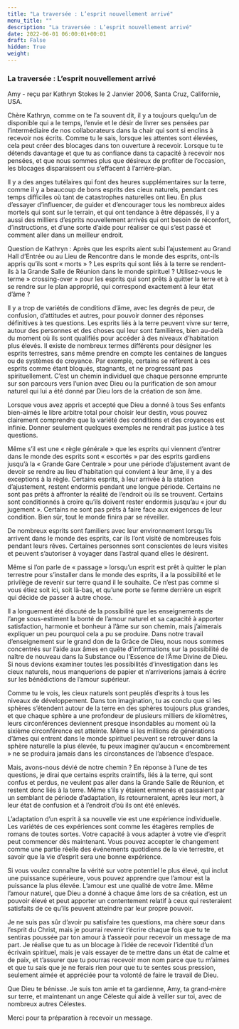 ```yaml
---
title: "La traversée : L’esprit nouvellement arrivé"
menu_title: ""
description: "La traversée : L’esprit nouvellement arrivé"
date: 2022-06-01 06:00:01+00:01
draft: False
hidden: True
weight:
---
```

### La traversée : L’esprit nouvellement arrivé

Amy - reçu par Kathryn Stokes le 2 Janvier 2006, Santa Cruz, Californie, USA.

Chère Kathryn, comme on te l’a souvent dit, il y a toujours quelqu’un de disponible qui a le temps, l’envie et le désir de livrer ses pensées par l’intermédiaire de nos collaborateurs dans la chair qui sont si enclins à recevoir nos écrits. Comme tu le sais, lorsque les attentes sont élevées, cela peut créer des blocages dans ton ouverture à recevoir. Lorsque tu te détends davantage et que tu as confiance dans ta capacité à recevoir nos pensées, et que nous sommes plus que désireux de profiter de l’occasion, les blocages disparaissent ou s’effacent à l’arrière-plan.

Il y a des anges tutélaires qui font des heures supplémentaires sur la terre, comme il y a beaucoup de bons esprits des cieux naturels, pendant ces temps difficiles où tant de catastrophes naturelles ont lieu. En plus d’essayer d’influencer, de guider et d’encourager tous les nombreux aides mortels qui sont sur le terrain, et qui ont tendance à être dépassés, il y a aussi des milliers d’esprits nouvellement arrivés qui ont besoin de réconfort, d’instructions, et d’une sorte d’aide pour réaliser ce qui s’est passé et comment aller dans un meilleur endroit.

Question de Kathryn : Après que les esprits aient subi l’ajustement au Grand Hall d’Entrée ou au Lieu de Rencontre dans le monde des esprits, ont-ils appris qu’ils sont « morts » ? Les esprits qui sont liés à la terre se rendent-ils à la Grande Salle de Réunion dans le monde spirituel ? Utilisez-vous le terme  » crossing-over  » pour les esprits qui sont prêts à quitter la terre et à se rendre sur le plan approprié, qui correspond exactement à leur état d’âme ?

Il y a trop de variétés de conditions d’âme, avec les degrés de peur, de confusion, d’attitudes et autres, pour pouvoir donner des réponses définitives à tes questions. Les esprits liés à la terre peuvent vivre sur terre, autour des personnes et des choses qui leur sont familières, bien au-delà du moment où ils sont qualifiés pour accéder à des niveaux d’habitation plus élevés. Il existe de nombreux termes différents pour désigner les esprits terrestres, sans même prendre en compte les centaines de langues ou de systèmes de croyance. Par exemple, certains se réfèrent à ces esprits comme étant bloqués, stagnants, et ne progressant pas spirituellement. C’est un chemin individuel que chaque personne emprunte sur son parcours vers l’union avec Dieu ou la purification de son amour naturel qui lui a été donné par Dieu lors de la création de son âme.

Lorsque vous avez appris et accepté que Dieu a donné à tous Ses enfants bien-aimés le libre arbitre total pour choisir leur destin, vous pouvez clairement comprendre que la variété des conditions et des croyances est infinie. Donner seulement quelques exemples ne rendrait pas justice à tes questions.

Même s’il est une « règle générale » que les esprits qui viennent d’entrer dans le monde des esprits sont « escortés » par des esprits gardiens jusqu’à la « Grande Gare Centrale » pour une période d’ajustement avant de devoir se rendre au lieu d’habitation qui convient à leur âme, il y a des exceptions à la règle. Certains esprits, à leur arrivée à la station d’ajustement, restent endormis pendant une longue période. Certains ne sont pas prêts à affronter la réalité de l’endroit où ils se trouvent. Certains sont conditionnés à croire qu’ils doivent rester endormis jusqu’au « jour du jugement ». Certains ne sont pas prêts à faire face aux exigences de leur condition. Bien sûr, tout le monde finira par se réveiller.

De nombreux esprits sont familiers avec leur environnement lorsqu’ils arrivent dans le monde des esprits, car ils l’ont visité de nombreuses fois pendant leurs rêves. Certaines personnes sont conscientes de leurs visites et peuvent s’autoriser à voyager dans l’astral quand elles le désirent.

Même si l’on parle de « passage » lorsqu’un esprit est prêt à quitter le plan terrestre pour s’installer dans le monde des esprits, il a la possibilité et le privilège de revenir sur terre quand il le souhaite. Ce n’est pas comme si vous étiez soit ici, soit là-bas, et qu’une porte se ferme derrière un esprit qui décide de passer à autre chose.

Il a longuement été discuté de la possibilité que les enseignements de l’ange sous-estiment la bonté de l’amour naturel et sa capacité à apporter satisfaction, harmonie et bonheur à l’âme sur son chemin, mais j’aimerais expliquer un peu pourquoi cela a pu se produire. Dans notre travail d’enseignement sur le grand don de la Grâce de Dieu, nous nous sommes concentrés sur l’aide aux âmes en quête d’informations sur la possibilité de naître de nouveau dans la Substance ou l’Essence de l’Âme Divine de Dieu. Si nous devions examiner toutes les possibilités d’investigation dans les cieux naturels, nous manquerions de papier et n’arriverions jamais à écrire sur les bénédictions de l’amour supérieur.

Comme tu le vois, les cieux naturels sont peuplés d’esprits à tous les niveaux de développement. Dans ton imagination, tu as conclu que si les sphères s’étendent autour de la terre en des sphères toujours plus grandes, et que chaque sphère a une profondeur de plusieurs milliers de kilomètres, leurs circonférences deviennent presque insondables au moment où la sixième circonférence est atteinte. Même si les millions de générations d’âmes qui entrent dans le monde spirituel peuvent se retrouver dans la sphère naturelle la plus élevée, tu peux imaginer qu’aucun « encombrement » ne se produira jamais dans les circonstances de l’absence d’espace.

Mais, avons-nous dévié de notre chemin ? En réponse à l’une de tes questions, je dirai que certains esprits craintifs, liés à la terre, qui sont confus et perdus, ne veulent pas aller dans la Grande Salle de Réunion, et restent donc liés à la terre. Même s’ils y étaient emmenés et passaient par un semblant de période d’adaptation, ils retourneraient, après leur mort, à leur état de confusion et à l’endroit d’où ils ont été enlevés.

L’adaptation d’un esprit à sa nouvelle vie est une expérience individuelle. Les variétés de ces expériences sont comme les étagères remplies de romans de toutes sortes. Votre capacité à vous adapter à votre vie d’esprit peut commencer dès maintenant. Vous pouvez accepter le changement comme une partie réelle des événements quotidiens de la vie terrestre, et savoir que la vie d’esprit sera une bonne expérience.

Si vous voulez connaître la vérité sur votre potentiel le plus élevé, qui inclut une puissance supérieure, vous pouvez apprendre que l’amour est la puissance la plus élevée. L’amour est une qualité de votre âme. Même l’amour naturel, que Dieu a donné à chaque âme lors de sa création, est un pouvoir élevé et peut apporter un contentement relatif à ceux qui resteraient satisfaits de ce qu’ils peuvent atteindre par leur propre pouvoir.

Je ne suis pas sûr d’avoir pu satisfaire tes questions, ma chère sœur dans l’esprit du Christ, mais je pourrai revenir t’écrire chaque fois que tu te sentiras poussée par ton amour à t’asseoir pour recevoir un message de ma part. Je réalise que tu as un blocage à l’idée de recevoir l’identité d’un écrivain spirituel, mais je vais essayer de te mettre dans un état de calme et de paix, et t’assurer que tu pourras recevoir mon nom parce que tu m’aimes et que tu sais que je ne ferais rien pour que tu te sentes sous pression, seulement aimée et appréciée pour ta volonté de faire le travail de Dieu.

Que Dieu te bénisse. Je suis ton amie et ta gardienne, Amy, ta grand-mère sur terre, et maintenant un ange Céleste qui aide à veiller sur toi, avec de nombreux autres Célestes.

Merci pour ta préparation à recevoir un message.
